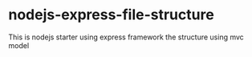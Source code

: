 # nodejs-express-file-structure
This is nodejs starter using express framework the structure using mvc model 
